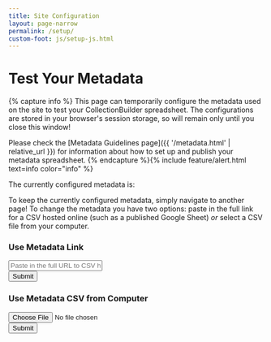 ```yaml
---
title: Site Configuration
layout: page-narrow
permalink: /setup/
custom-foot: js/setup-js.html
---
```


# Test Your Metadata

{% capture info %}
This page can temporarily configure the metadata used on the site to test your CollectionBuilder spreadsheet. 
The configurations are stored in your browser's session storage, so will remain only until you close this window!

Please check the [Metadata Guidelines page]({{ '/metadata.html' | relative_url }}) for information about how to set up and publish your metadata spreadsheet.
{% endcapture %}{% include feature/alert.html text=info color="info" %}

The currently configured metadata is:
<div id="current-metadata" class="text-center mb-3"></div>

To keep the currently configured metadata, simply navigate to another page!
To change the metadata you have two options: paste in the full link for a CSV hosted online (such as a published Google Sheet) *or* select a CSV file from your computer.

<div class="card mb-3">
    <div class="card-body">
        <h3>Use Metadata Link</h3>
        <p>
            <form id="metadataUrl" onsubmit="metadata_url_selector(); return false;">
                <div class="input-group">
                    <input type="url" id="csvUrl" class="form-control" pattern="https://.*" placeholder="Paste in the full URL to CSV hosted online">
                    <div class="input-group-append">
                        <button class="btn btn-dark" type="submit">
                            Submit
                        </button>
                    </div>
                </div>
            </form>
        </p>
    </div>
</div>
<div class="card mt-3">
    <div class="card-body">
        <h3>Use Metadata CSV from Computer</h3>
        <p>
            <form id="metadataFile" onsubmit="metadata_file_selector(); return false;">
                <div class="input-group">
                    <input type="file" accept=".csv" id="csvFile" class="form-control">
                    <div class="input-group-append">
                        <button class="btn btn-dark" type="submit">
                            Submit
                        </button>
                    </div>
                </div>
            </form>
        </p>
    </div>
</div>
